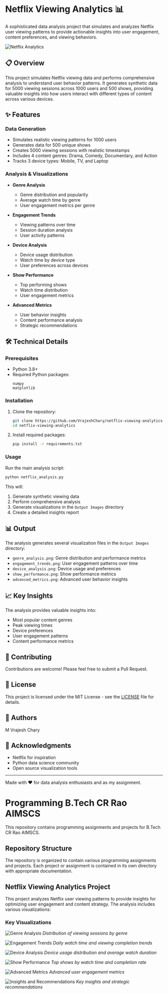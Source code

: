 # Netflix Viewing Analytics 📊

A sophisticated data analysis project that simulates and analyzes Netflix user viewing patterns to provide actionable insights into user engagement, content preferences, and viewing behaviors.

![Netflix Analytics](./Output%20Images/engagement_trends.png)

## 📋 Overview

This project simulates Netflix viewing data and performs comprehensive analysis to understand user behavior patterns. It generates synthetic data for 5000 viewing sessions across 1000 users and 500 shows, providing valuable insights into how users interact with different types of content across various devices.

## ✨ Features

### Data Generation

- Simulates realistic viewing patterns for 1000 users
- Generates data for 500 unique shows
- Creates 5000 viewing sessions with realistic timestamps
- Includes 4 content genres: Drama, Comedy, Documentary, and Action
- Tracks 3 device types: Mobile, TV, and Laptop

### Analysis & Visualizations

- **Genre Analysis**

  - Genre distribution and popularity
  - Average watch time by genre
  - User engagement metrics per genre

- **Engagement Trends**

  - Viewing patterns over time
  - Session duration analysis
  - User activity patterns

- **Device Analysis**

  - Device usage distribution
  - Watch time by device type
  - User preferences across devices

- **Show Performance**

  - Top performing shows
  - Watch time distribution
  - User engagement metrics

- **Advanced Metrics**
  - User behavior insights
  - Content performance analysis
  - Strategic recommendations

## 🛠️ Technical Details

### Prerequisites

- Python 3.8+
- Required Python packages:
  ```
  numpy
  matplotlib
  ```

### Installation

1. Clone the repository:

   ```bash
   git clone https://github.com/VrajeshChary/netflix-viewing-analytics.git
   cd netflix-viewing-analytics
   ```

2. Install required packages:
   ```bash
   pip install -r requirements.txt
   ```

### Usage

Run the main analysis script:

```bash
python netflix_analysis.py
```

This will:

1. Generate synthetic viewing data
2. Perform comprehensive analysis
3. Generate visualizations in the `Output Images` directory
4. Create a detailed insights report

## 📊 Output

The analysis generates several visualization files in the `Output Images` directory:

- `genre_analysis.png`: Genre distribution and performance metrics
- `engagement_trends.png`: User engagement patterns over time
- `device_analysis.png`: Device usage and preferences
- `show_performance.png`: Show performance metrics
- `advanced_metrics.png`: Advanced user behavior insights

## 📈 Key Insights

The analysis provides valuable insights into:

- Most popular content genres
- Peak viewing times
- Device preferences
- User engagement patterns
- Content performance metrics

## 🤝 Contributing

Contributions are welcome! Please feel free to submit a Pull Request.

## 📝 License

This project is licensed under the MIT License - see the [LICENSE](LICENSE) file for details.

## 👥 Authors

M Vrajesh Chary

## 🙏 Acknowledgments

- Netflix for inspiration
- Python data science community
- Open source visualization tools

---

Made with ❤️ for data analysis enthusiasts and as my assignment.

# Programming B.Tech CR Rao AIMSCS

This repository contains programming assignments and projects for B.Tech CR Rao AIMSCS.

## Repository Structure

The repository is organized to contain various programming assignments and projects. Each project or assignment is contained in its own directory with appropriate documentation.

## Netflix Viewing Analytics Project

This project analyzes Netflix user viewing patterns to provide insights for optimizing user engagement and content strategy. The analysis includes various visualizations:

### Key Visualizations

![Genre Analysis](Business-%20Case%20Study%20%28Python%20Program%20For%20Netflix%29/Output%20Images/genre_analysis.png)
_Distribution of viewing sessions by genre_

![Engagement Trends](Business-%20Case%20Study%20%28Python%20Program%20For%20Netflix%29/Output%20Images/engagement_trends.png)
_Daily watch time and viewing completion trends_

![Device Analysis](Business-%20Case%20Study%20%28Python%20Program%20For%20Netflix%29/Output%20Images/device_analysis.png)
_Device usage distribution and average watch duration_

![Show Performance](Business-%20Case%20Study%20%28Python%20Program%20For%20Netflix%29/Output%20Images/show_performance.png)
_Top shows by watch time and completion rate_

![Advanced Metrics](Business-%20Case%20Study%20%28Python%20Program%20For%20Netflix%29/Output%20Images/advanced_metrics.png)
_Advanced user engagement metrics_

![Insights and Recommendations](Business-%20Case%20Study%20%28Python%20Program%20For%20Netflix%29/Output%20Images/insights_and_recommendations.png)
_Key insights and strategic recommendations_
